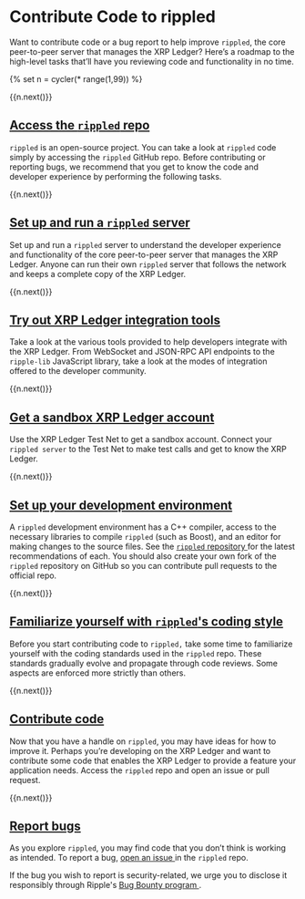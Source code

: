 # Contribute Code to rippled

Want to contribute code or a bug report to help improve `rippled`, the core peer-to-peer server that manages the XRP Ledger? Here’s a roadmap to the high-level tasks that’ll have you reviewing code and functionality in no time.

{% set n = cycler(* range(1,99)) %}


<span class="use-case-step-num">{{n.next()}}</span>
<!-- <span class="use-case-step-length">(1 hour)</span> -->
## <a href="https://github.com/ripple/rippled" target="_blank">Access the `rippled` repo <i class="fa fa-external-link" aria-hidden="true"></i></a> <!--#{ fix md highlighting_ #}-->

`rippled` is an open-source project. You can take a look at `rippled` code simply by accessing the `rippled` GitHub repo. Before contributing or reporting bugs, we recommend that you get to know the code and developer experience by performing the following tasks.


<span class="use-case-step-num">{{n.next()}}</span>
<!-- <span class="use-case-step-length">(1 hour)</span> -->
## [Set up and run a `rippled` server](xxxxx.html)

Set up and run a `rippled` server to understand the developer experience and functionality of the core peer-to-peer server that manages the XRP Ledger. Anyone can run their own `rippled` server that follows the network and keeps a complete copy of the XRP Ledger.


<span class="use-case-step-num">{{n.next()}}</span>
<!-- <span class="use-case-step-length">(1 hour)</span> -->
## [Try out XRP Ledger integration tools](xxxxx.html)

Take a look at the various tools provided to help developers integrate with the XRP Ledger. From WebSocket and JSON-RPC API endpoints to the `ripple-lib` JavaScript library, take a look at the modes of integration offered to the developer community.


<span class="use-case-step-num">{{n.next()}}</span>
<!-- <span class="use-case-step-length">(1 hour)</span> -->
## [Get a sandbox XRP Ledger account](xxxxx.html)

Use the XRP Ledger Test Net to get a sandbox account. Connect your `rippled server` to the Test Net to make test calls and get to know the XRP Ledger.


<span class="use-case-step-num">{{n.next()}}</span>
<!-- <span class="use-case-step-length">(1 hour)</span> -->
## [Set up your development environment](xxxxx.html)

A `rippled` development environment has a C++ compiler, access to the necessary libraries to compile `rippled` (such as Boost), and an editor for making changes to the source files. See the <a href="https://github.com/ripple/rippled" target="_blank">`rippled` repository <i class="fa fa-external-link" aria-hidden="true"></i></a><!--#{ fix md highlighting_ #}--> for the latest recommendations of each. You should also create your own fork of the `rippled` repository on GitHub so you can contribute pull requests to the official repo. <!-- TODO: awaiting links to a few rippled repo md files -->


<span class="use-case-step-num">{{n.next()}}</span>
<!-- <span class="use-case-step-length">(1 hour)</span> -->
## <a href="https://github.com/ripple/rippled/blob/develop/docs/CodingStyle.md" target="_blank">Familiarize yourself with `rippled`'s coding style <i class="fa fa-external-link" aria-hidden="true"></i></a><!--#{ fix md highlighting_ #}-->

Before you start contributing code to `rippled,` take some time to familiarize yourself with the coding standards used in the `rippled` repo. These standards gradually evolve and propagate through code reviews. Some aspects are enforced more strictly than others.


<span class="use-case-step-num">{{n.next()}}</span>
<!-- <span class="use-case-step-length">(1 hour)</span> -->
## <a href="https://github.com/ripple/rippled/pulls" target="_blank">Contribute code <i class="fa fa-external-link" aria-hidden="true"></i></a><!--#{ fix md highlighting_ #}-->

Now that you have a handle on `rippled`, you may have ideas for how to improve it. Perhaps you’re developing on the XRP Ledger and want to contribute some code that enables the XRP Ledger to provide a feature your application needs. Access the `rippled` repo and open an issue or pull request.


<span class="use-case-step-num">{{n.next()}}</span>
<!-- <span class="use-case-step-length">(1 hour)</span> -->
## <a href="https://github.com/ripple/rippled/issues" target="_blank">Report bugs <i class="fa fa-external-link" aria-hidden="true"></i></a><!--#{ fix md highlighting_ #}-->

As you explore `rippled`, you may find code that you don’t think is working as intended. To report a bug, <a href="https://github.com/ripple/rippled/issues" target="_blank">open an issue <i class="fa fa-external-link" aria-hidden="true"></i></a><!--#{ fix md highlighting_ #}--> in the `rippled` repo.

If the bug you wish to report is security-related, we urge you to disclose it responsibly through Ripple's <a href="https://ripple.com/bug-bounty/" target="_blank">Bug Bounty program <i class="fa fa-external-link" aria-hidden="true"></i></a>.
